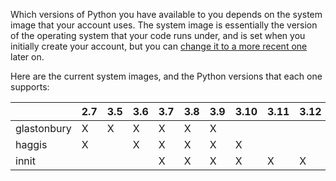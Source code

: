 <!--
.. title: Supported Python versions on PythonAnywhere
.. slug: PythonVersions
.. date: 2024-08-12 14:35:28 UTC+01:00
.. tags:
.. category:
.. link:
.. description:
.. type: text
-->

Which versions of Python you have available to you depends on the
system image that your account uses.  The system image is essentially the
version of the operating system that your code runs under, and is set when
you initially create your account, but you can
[change it to a more recent one](/pages/ChangingSystemImage) later on.

Here are the current system images, and the Python versions that each one
supports:

|             |2.7|3.5|3.6|3.7|3.8|3.9|3.10|3.11|3.12|3.13|
|-------------|---|---|---|---|---|---|----|----|----|----|
| glastonbury | X | X | X | X | X | X |    |    |    |    |
| haggis      | X |   | X | X | X | X | X  |    |    |    |
| innit       |   |   |   | X | X | X | X  | X  | X  | X  |
